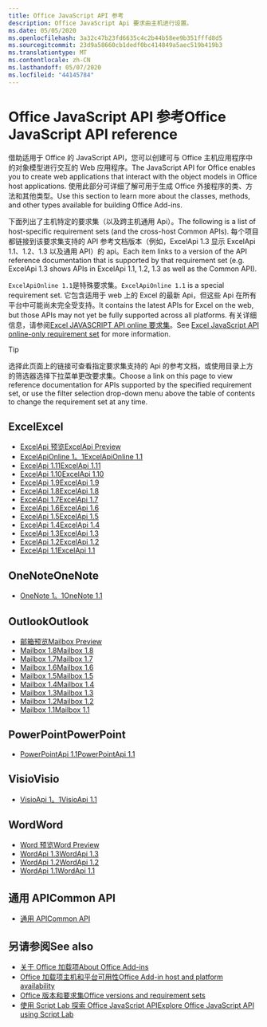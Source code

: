 ```yaml
---
title: Office JavaScript API 参考
description: Office JavaScript Api 要求由主机进行设置。
ms.date: 05/05/2020
ms.openlocfilehash: 3a32c47b23fd6635c4c2b44b58ee9b351fffd8d5
ms.sourcegitcommit: 23d9a58660cb1dedf0bc414849a5aec519b419b3
ms.translationtype: MT
ms.contentlocale: zh-CN
ms.lasthandoff: 05/07/2020
ms.locfileid: "44145784"
---
```

# <a name="office-javascript-api-reference"></a><span data-ttu-id="ca188-103">Office JavaScript API 参考</span><span class="sxs-lookup"><span data-stu-id="ca188-103">Office JavaScript API reference</span></span>

<span data-ttu-id="ca188-104">借助适用于 Office 的 JavaScript API，您可以创建可与 Office 主机应用程序中的对象模型进行交互的 Web 应用程序。</span><span class="sxs-lookup"><span data-stu-id="ca188-104">The JavaScript API for Office enables you to create web applications that interact with the object models in Office host applications.</span></span> <span data-ttu-id="ca188-105">使用此部分可详细了解可用于生成 Office 外接程序的类、方法和其他类型。</span><span class="sxs-lookup"><span data-stu-id="ca188-105">Use this section to learn more about the classes, methods, and other types available for building Office Add-ins.</span></span>

<span data-ttu-id="ca188-106">下面列出了主机特定的要求集（以及跨主机通用 Api）。</span><span class="sxs-lookup"><span data-stu-id="ca188-106">The following is a list of host-specific requirement sets (and the cross-host Common APIs).</span></span> <span data-ttu-id="ca188-107">每个项目都链接到该要求集支持的 API 参考文档版本（例如，ExcelApi 1.3 显示 ExcelApi 1.1、1.2、1.3 以及通用 API）的 api。</span><span class="sxs-lookup"><span data-stu-id="ca188-107">Each item links to a version of the API reference documentation that is supported by that requirement set (e.g. ExcelApi 1.3 shows APIs in ExcelApi 1.1, 1.2, 1.3 as well as the Common API).</span></span>

<span data-ttu-id="ca188-108">`ExcelApiOnline 1.1`是特殊要求集。</span><span class="sxs-lookup"><span data-stu-id="ca188-108">`ExcelApiOnline 1.1` is a special requirement set.</span></span> <span data-ttu-id="ca188-109">它包含适用于 web 上的 Excel 的最新 Api，但这些 Api 在所有平台中可能尚未完全受支持。</span><span class="sxs-lookup"><span data-stu-id="ca188-109">It contains the latest APIs for Excel on the web, but those APIs may not yet be fully supported across all platforms.</span></span> <span data-ttu-id="ca188-110">有关详细信息，请参阅[Excel JAVASCRIPT API online 要求集](/office/dev/add-ins/reference/requirement-sets/excel-api-online-requirement-set)。</span><span class="sxs-lookup"><span data-stu-id="ca188-110">See [Excel JavaScript API online-only requirement set](/office/dev/add-ins/reference/requirement-sets/excel-api-online-requirement-set) for more information.</span></span>

> [!TIP]
> <span data-ttu-id="ca188-111">选择此页面上的链接可查看指定要求集支持的 Api 的参考文档，或使用目录上方的筛选器选择下拉菜单更改要求集。</span><span class="sxs-lookup"><span data-stu-id="ca188-111">Choose a link on this page to view reference documentation for APIs supported by the specified requirement set, or use the filter selection drop-down menu above the table of contents to change the requirement set at any time.</span></span>

## <a name="excel"></a><span data-ttu-id="ca188-112">Excel</span><span class="sxs-lookup"><span data-stu-id="ca188-112">Excel</span></span>

- [<span data-ttu-id="ca188-113">ExcelApi 预览</span><span class="sxs-lookup"><span data-stu-id="ca188-113">ExcelApi Preview</span></span>](/javascript/api/excel?view=excel-js-preview)
- [<span data-ttu-id="ca188-114">ExcelApiOnline 1。1</span><span class="sxs-lookup"><span data-stu-id="ca188-114">ExcelApiOnline 1.1</span></span>](/javascript/api/excel?view=excel-js-online)
- [<span data-ttu-id="ca188-115">ExcelApi 1.11</span><span class="sxs-lookup"><span data-stu-id="ca188-115">ExcelApi 1.11</span></span>](/javascript/api/excel?view=excel-js-1.11)
- [<span data-ttu-id="ca188-116">ExcelApi 1.10</span><span class="sxs-lookup"><span data-stu-id="ca188-116">ExcelApi 1.10</span></span>](/javascript/api/excel?view=excel-js-1.10)
- [<span data-ttu-id="ca188-117">ExcelApi 1.9</span><span class="sxs-lookup"><span data-stu-id="ca188-117">ExcelApi 1.9</span></span>](/javascript/api/excel?view=excel-js-1.9)
- [<span data-ttu-id="ca188-118">ExcelApi 1.8</span><span class="sxs-lookup"><span data-stu-id="ca188-118">ExcelApi 1.8</span></span>](/javascript/api/excel?view=excel-js-1.8)
- [<span data-ttu-id="ca188-119">ExcelApi 1.7</span><span class="sxs-lookup"><span data-stu-id="ca188-119">ExcelApi 1.7</span></span>](/javascript/api/excel?view=excel-js-1.7)
- [<span data-ttu-id="ca188-120">ExcelApi 1.6</span><span class="sxs-lookup"><span data-stu-id="ca188-120">ExcelApi 1.6</span></span>](/javascript/api/excel?view=excel-js-1.6)
- [<span data-ttu-id="ca188-121">ExcelApi 1.5</span><span class="sxs-lookup"><span data-stu-id="ca188-121">ExcelApi 1.5</span></span>](/javascript/api/excel?view=excel-js-1.5)
- [<span data-ttu-id="ca188-122">ExcelApi 1.4</span><span class="sxs-lookup"><span data-stu-id="ca188-122">ExcelApi 1.4</span></span>](/javascript/api/excel?view=excel-js-1.4)
- [<span data-ttu-id="ca188-123">ExcelApi 1.3</span><span class="sxs-lookup"><span data-stu-id="ca188-123">ExcelApi 1.3</span></span>](/javascript/api/excel?view=excel-js-1.3)
- [<span data-ttu-id="ca188-124">ExcelApi 1.2</span><span class="sxs-lookup"><span data-stu-id="ca188-124">ExcelApi 1.2</span></span>](/javascript/api/excel?view=excel-js-1.2)
- [<span data-ttu-id="ca188-125">ExcelApi 1.1</span><span class="sxs-lookup"><span data-stu-id="ca188-125">ExcelApi 1.1</span></span>](/javascript/api/excel?view=excel-js-1.1)

## <a name="onenote"></a><span data-ttu-id="ca188-126">OneNote</span><span class="sxs-lookup"><span data-stu-id="ca188-126">OneNote</span></span>

- [<span data-ttu-id="ca188-127">OneNote 1。1</span><span class="sxs-lookup"><span data-stu-id="ca188-127">OneNote 1.1</span></span>](/javascript/api/onenote?view=onenote-js-1.1)

## <a name="outlook"></a><span data-ttu-id="ca188-128">Outlook</span><span class="sxs-lookup"><span data-stu-id="ca188-128">Outlook</span></span>

- [<span data-ttu-id="ca188-129">邮箱预览</span><span class="sxs-lookup"><span data-stu-id="ca188-129">Mailbox Preview</span></span>](/javascript/api/outlook?view=outlook-js-preview)
- [<span data-ttu-id="ca188-130">Mailbox 1.8</span><span class="sxs-lookup"><span data-stu-id="ca188-130">Mailbox 1.8</span></span>](/javascript/api/outlook?view=outlook-js-1.8)
- [<span data-ttu-id="ca188-131">Mailbox 1.7</span><span class="sxs-lookup"><span data-stu-id="ca188-131">Mailbox 1.7</span></span>](/javascript/api/outlook?view=outlook-js-1.7)
- [<span data-ttu-id="ca188-132">Mailbox 1.6</span><span class="sxs-lookup"><span data-stu-id="ca188-132">Mailbox 1.6</span></span>](/javascript/api/outlook?view=outlook-js-1.6)
- [<span data-ttu-id="ca188-133">Mailbox 1.5</span><span class="sxs-lookup"><span data-stu-id="ca188-133">Mailbox 1.5</span></span>](/javascript/api/outlook?view=outlook-js-1.5)
- [<span data-ttu-id="ca188-134">Mailbox 1.4</span><span class="sxs-lookup"><span data-stu-id="ca188-134">Mailbox 1.4</span></span>](/javascript/api/outlook?view=outlook-js-1.4)
- [<span data-ttu-id="ca188-135">Mailbox 1.3</span><span class="sxs-lookup"><span data-stu-id="ca188-135">Mailbox 1.3</span></span>](/javascript/api/outlook?view=outlook-js-1.3)
- [<span data-ttu-id="ca188-136">Mailbox 1.2</span><span class="sxs-lookup"><span data-stu-id="ca188-136">Mailbox 1.2</span></span>](/javascript/api/outlook?view=outlook-js-1.2)
- [<span data-ttu-id="ca188-137">Mailbox 1.1</span><span class="sxs-lookup"><span data-stu-id="ca188-137">Mailbox 1.1</span></span>](/javascript/api/outlook?view=outlook-js-1.1)

## <a name="powerpoint"></a><span data-ttu-id="ca188-138">PowerPoint</span><span class="sxs-lookup"><span data-stu-id="ca188-138">PowerPoint</span></span>

- [<span data-ttu-id="ca188-139">PowerPointApi 1.1</span><span class="sxs-lookup"><span data-stu-id="ca188-139">PowerPointApi 1.1</span></span>](/javascript/api/powerpoint?view=powerpoint-js-1.1)

## <a name="visio"></a><span data-ttu-id="ca188-140">Visio</span><span class="sxs-lookup"><span data-stu-id="ca188-140">Visio</span></span>

- [<span data-ttu-id="ca188-141">VisioApi 1。1</span><span class="sxs-lookup"><span data-stu-id="ca188-141">VisioApi 1.1</span></span>](/javascript/api/visio?view=visio-js-1.1)

## <a name="word"></a><span data-ttu-id="ca188-142">Word</span><span class="sxs-lookup"><span data-stu-id="ca188-142">Word</span></span>

- [<span data-ttu-id="ca188-143">Word 预览</span><span class="sxs-lookup"><span data-stu-id="ca188-143">Word Preview</span></span>](/javascript/api/word?view=word-js-preview)
- [<span data-ttu-id="ca188-144">WordApi 1.3</span><span class="sxs-lookup"><span data-stu-id="ca188-144">WordApi 1.3</span></span>](/javascript/api/word?view=word-js-1.3)
- [<span data-ttu-id="ca188-145">WordApi 1.2</span><span class="sxs-lookup"><span data-stu-id="ca188-145">WordApi 1.2</span></span>](/javascript/api/word?view=word-js-1.2)
- [<span data-ttu-id="ca188-146">WordApi 1.1</span><span class="sxs-lookup"><span data-stu-id="ca188-146">WordApi 1.1</span></span>](/javascript/api/word?view=word-js-1.1)

## <a name="common-api"></a><span data-ttu-id="ca188-147">通用 API</span><span class="sxs-lookup"><span data-stu-id="ca188-147">Common API</span></span>

- [<span data-ttu-id="ca188-148">通用 API</span><span class="sxs-lookup"><span data-stu-id="ca188-148">Common API</span></span>](/javascript/api/office?view=common-js)

## <a name="see-also"></a><span data-ttu-id="ca188-149">另请参阅</span><span class="sxs-lookup"><span data-stu-id="ca188-149">See also</span></span>

- [<span data-ttu-id="ca188-150">关于 Office 加载项</span><span class="sxs-lookup"><span data-stu-id="ca188-150">About Office Add-ins</span></span>](/office/dev/add-ins/overview)
- [<span data-ttu-id="ca188-151">Office 加载项主机和平台可用性</span><span class="sxs-lookup"><span data-stu-id="ca188-151">Office Add-in host and platform availability</span></span>](/office/dev/add-ins/overview/office-add-in-availability)
- [<span data-ttu-id="ca188-152">Office 版本和要求集</span><span class="sxs-lookup"><span data-stu-id="ca188-152">Office versions and requirement sets</span></span>](/office/dev/add-ins/develop/office-versions-and-requirement-sets)
- [<span data-ttu-id="ca188-153">使用 Script Lab 探索 Office JavaScript API</span><span class="sxs-lookup"><span data-stu-id="ca188-153">Explore Office JavaScript API using Script Lab</span></span>](/office/dev/add-ins/overview/explore-with-script-lab)
